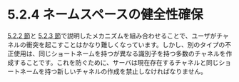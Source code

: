 # 5.2.4 ネームスペースの健全性確保

[5.2.2 節](./channel-delay.md)と [5.2.3 節](./abuse-window.md)で説明したメカニズムを組み合わせることで、ユーザがチャネルの衝突を起こすことはかなり難しくなっています。しかし、別のタイプの不正使用は、同じショートネームを持つが異なる識別子を持つ多数のチャネルを作成することです。これを防ぐために、サーバは現在存在するチャネルと同じショートネームを持つ新しいチャネルの作成を禁止しなければなりません。
